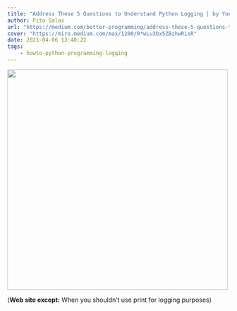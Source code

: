 ```yaml
---
title: "Address These 5 Questions to Understand Python Logging | by Yong Cui, Ph.D. | Better Programming | Nov, 2020 | Medium"
author: Pito Salas
url: "https://medium.com/better-programming/address-these-5-questions-to-understand-python-logging-e8a45718819" 
cover: "https://miro.medium.com/max/1200/0*wLu3bx5ZBzhwRisR" 
date: 2021-04-06 13:40:22
tags:
    - howto-python-programming-logging
---
```

<img src=https://miro.medium.com/max/1200/0*wLu3bx5ZBzhwRisR width="500">



(**Web site except:** When you shouldn’t use print for logging purposes) 

